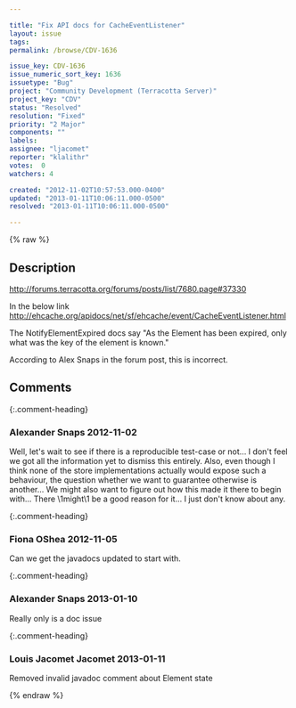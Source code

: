 ```yaml
---

title: "Fix API docs for CacheEventListener"
layout: issue
tags: 
permalink: /browse/CDV-1636

issue_key: CDV-1636
issue_numeric_sort_key: 1636
issuetype: "Bug"
project: "Community Development (Terracotta Server)"
project_key: "CDV"
status: "Resolved"
resolution: "Fixed"
priority: "2 Major"
components: ""
labels: 
assignee: "ljacomet"
reporter: "klalithr"
votes:  0
watchers: 4

created: "2012-11-02T10:57:53.000-0400"
updated: "2013-01-11T10:06:11.000-0500"
resolved: "2013-01-11T10:06:11.000-0500"

---
```




{% raw %}



## Description

<div markdown="1" class="description">

http://forums.terracotta.org/forums/posts/list/7680.page#37330

In the below link
http://ehcache.org/apidocs/net/sf/ehcache/event/CacheEventListener.html 

The NotifyElementExpired docs say
"As the Element has been expired, only what was the key of the element is known."

According to Alex Snaps in the forum post, this is incorrect.



</div>

## Comments


{:.comment-heading}
### **Alexander Snaps** <span class="date">2012-11-02</span>

<div markdown="1" class="comment">

Well, let's wait to see if there is a reproducible test-case or not... I don't feel we got all the information yet to dismiss this entirely.
Also, even though I think none of the store implementations actually would expose such a behaviour, the question whether we want to guarantee otherwise is another... We might also want to figure out how this made it there to begin with...
There \1might\1 be a good reason for it... I just don't know about any. 

</div>


{:.comment-heading}
### **Fiona OShea** <span class="date">2012-11-05</span>

<div markdown="1" class="comment">

Can we get the javadocs updated to start with.


</div>


{:.comment-heading}
### **Alexander Snaps** <span class="date">2013-01-10</span>

<div markdown="1" class="comment">

Really only is a doc issue

</div>


{:.comment-heading}
### **Louis Jacomet Jacomet** <span class="date">2013-01-11</span>

<div markdown="1" class="comment">

Removed invalid javadoc comment about Element state

</div>



{% endraw %}
